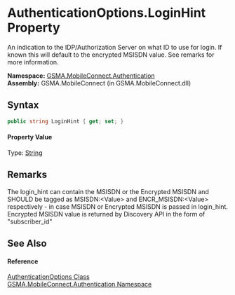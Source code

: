 AuthenticationOptions.LoginHint Property
========================================
An indication to the IDP/Authorization Server on what ID to use for login. If known this will default to the encrypted MSISDN value. See remarks for more information.

**Namespace:** [GSMA.MobileConnect.Authentication][1]  
**Assembly:** GSMA.MobileConnect (in GSMA.MobileConnect.dll)

Syntax
------

```csharp
public string LoginHint { get; set; }
```

#### Property Value
Type: [String][2]

Remarks
-------
 The login_hint can contain the MSISDN or the Encrypted MSISDN and SHOULD be tagged as MSISDN:&lt;Value> and ENCR_MSISDN:&lt;Value> respectively - in case MSISDN or Encrypted MSISDN is passed in login_hint. Encrypted MSISDN value is returned by Discovery API in the form of "subscriber_id" 

See Also
--------

#### Reference
[AuthenticationOptions Class][3]  
[GSMA.MobileConnect.Authentication Namespace][1]  

[1]: ../README.md
[2]: http://msdn.microsoft.com/en-us/library/s1wwdcbf
[3]: README.md
[4]: ../../_icons/Help.png